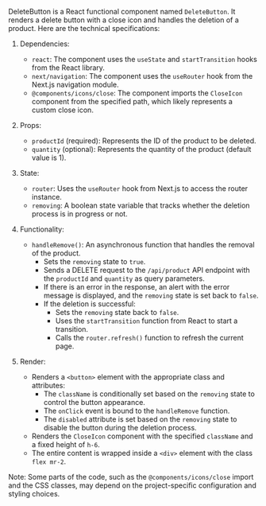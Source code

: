 DeleteButton is a React functional component named `DeleteButton`. It renders a delete button with a close icon and handles the deletion of a product. Here are the technical specifications:

1. Dependencies:

   - `react`: The component uses the `useState` and `startTransition` hooks from the React library.
   - `next/navigation`: The component uses the `useRouter` hook from the Next.js navigation module.
   - `@components/icons/close`: The component imports the `CloseIcon` component from the specified path, which likely represents a custom close icon.

2. Props:

   - `productId` (required): Represents the ID of the product to be deleted.
   - `quantity` (optional): Represents the quantity of the product (default value is 1).

3. State:

   - `router`: Uses the `useRouter` hook from Next.js to access the router instance.
   - `removing`: A boolean state variable that tracks whether the deletion process is in progress or not.

4. Functionality:

   - `handleRemove()`: An asynchronous function that handles the removal of the product.
     - Sets the `removing` state to `true`.
     - Sends a DELETE request to the `/api/product` API endpoint with the `productId` and `quantity` as query parameters.
     - If there is an error in the response, an alert with the error message is displayed, and the `removing` state is set back to `false`.
     - If the deletion is successful:
       - Sets the `removing` state back to `false`.
       - Uses the `startTransition` function from React to start a transition.
       - Calls the `router.refresh()` function to refresh the current page.

5. Render:
   - Renders a `<button>` element with the appropriate class and attributes:
     - The `className` is conditionally set based on the `removing` state to control the button appearance.
     - The `onClick` event is bound to the `handleRemove` function.
     - The `disabled` attribute is set based on the `removing` state to disable the button during the deletion process.
   - Renders the `CloseIcon` component with the specified `className` and a fixed height of `h-6`.
   - The entire content is wrapped inside a `<div>` element with the class `flex mr-2`.

Note: Some parts of the code, such as the `@components/icons/close` import and the CSS classes, may depend on the project-specific configuration and styling choices.
